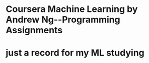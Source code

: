 # Coursera Machine Learning by Andrew Ng--Programming Assignments
# just a record for my ML studying
